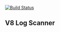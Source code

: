 [![Build Status](https://travis-ci.org/ripreal/V8LogScanner.svg?branch=master)](https://travis-ci.org/ripreal/V8LogScanner)
## V8 Log Scanner 

